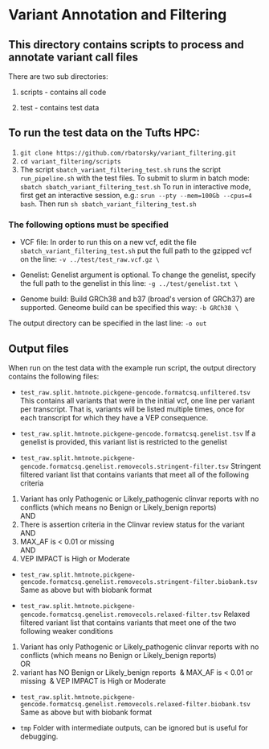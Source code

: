 # Variant Annotation and Filtering

## This directory contains scripts to process and annotate variant call files

There are two sub directories:
1) scripts - contains all code

2) test - contains test data

## To run the test data on the Tufts HPC:

1. `git clone https://github.com/rbatorsky/variant_filtering.git`
2. `cd variant_filtering/scripts`
3. The script `sbatch_variant_filtering_test.sh` runs the script `run_pipeline.sh` with the test files. To submit to slurm in batch mode: `sbatch sbatch_variant_filtering_test.sh` To run in interactive mode, first get an interactive session, e.g.: `srun --pty --mem=100Gb --cpus=4 bash`.
Then run `sh sbatch_variant_filtering_test.sh`

### The following options must be specified
- VCF file:
In order to run this on a new vcf, edit the file `sbatch_variant_filtering_test.sh` put the full path to the gzipped vcf on the line:
`-v ../test/test_raw.vcf.gz \`

- Genelist:
Genelist argument is optional.
To change the genelist, specify the full path to the genelist in this line:
`-g ../test/genelist.txt \`

- Genome build:
Build GRCh38 and b37 (broad's version of GRCh37) are supported.
Geneome build can be specified this way:
`-b GRCh38 \`

The output directory can be specified in the last line:
`-o out`

## Output files

When run on the test data with the example run script, the output directory contains the following files:
- `test_raw.split.hmtnote.pickgene-gencode.formatcsq.unfiltered.tsv`
This contains all variants that were in the initial vcf, one line per variant per transcript.
That is, variants will be listed multiple times, once for each transcript for which they have a VEP consequence.

- `test_raw.split.hmtnote.pickgene-gencode.formatcsq.genelist.tsv`
If a genelist is provided, this variant list is restricted to the genelist

- `test_raw.split.hmtnote.pickgene-gencode.formatcsq.genelist.removecols.stringent-filter.tsv`
Stringent filtered variant list that contains variants that meet all of the following criteria

1. Variant has only Pathogenic or Likely_pathogenic clinvar reports with no conflicts (which means no Benign or Likely_benign reports)  
AND  
2. There is assertion criteria in the Clinvar review status for the variant  
AND  
3. MAX_AF is < 0.01 or missing  
AND  
4. VEP IMPACT is High or Moderate  

- `test_raw.split.hmtnote.pickgene-gencode.formatcsq.genelist.removecols.stringent-filter.biobank.tsv` 
Same as above but with biobank format

- `test_raw.split.hmtnote.pickgene-gencode.formatcsq.genelist.removecols.relaxed-filter.tsv`
Relaxed filtered variant list that contains variants that meet one of the two following weaker conditions

1. Variant has only Pathogenic or Likely_pathogenic clinvar reports with no conflicts (which means no Benign or Likely_benign reports)  
OR  
2. variant has NO Benign or Likely_benign reports  & MAX_AF is < 0.01 or missing  & VEP IMPACT is High or Moderate  

- `test_raw.split.hmtnote.pickgene-gencode.formatcsq.genelist.removecols.relaxed-filter.biobank.tsv` 
Same as above but with biobank format

- `tmp`
Folder with intermediate outputs, can be ignored but is useful for debugging.
